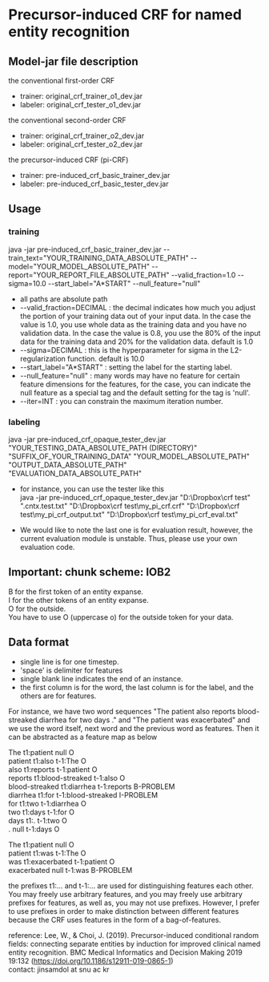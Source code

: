   
# Precursor-induced CRF for named entity recognition  
  
## Model-jar file description  
the conventional first-order CRF  
 - trainer: original_crf_trainer_o1_dev.jar  
 - labeler: original_crf_tester_o1_dev.jar  
  
the conventional second-order CRF  
 - trainer: original_crf_trainer_o2_dev.jar  
 - labeler: original_crf_tester_o2_dev.jar  
   
 the precursor-induced CRF (pi-CRF)  
 - trainer: pre-induced_crf_basic_trainer_dev.jar  
 - labeler: pre-induced_crf_basic_tester_dev.jar  
  
## Usage  
  
### training  
  
java -jar pre-induced_crf_basic_trainer_dev.jar --train_text="YOUR_TRAINING_DATA_ABSOLUTE_PATH" --model="YOUR_MODEL_ABSOLUTE_PATH" --report="YOUR_REPORT_FILE_ABSOLUTE_PATH" --valid_fraction=1.0 --sigma=10.0 --start_label="A*START" --null_feature="null"  
  
* all paths are absolute path  
* --valid_fraction=DECIMAL : the decimal indicates how much you adjust the portion of your training data out of your input data. In the case the value is 1.0, you use whole data as the training data and you have no validation data. In the case the value is 0.8, you use the 80% of the input data for the training data and 20% for the validation data. default is 1.0  
* --sigma=DECIMAL : this is the hyperparameter for sigma in the L2-regularization function. default is 10.0  
* --start_label="A*START" : setting the label for the starting label.  
* --null_feature="null" : many words may have no feature for certain feature dimensions for the features, for the case, you can indicate the null feature as a special tag and the default setting for the tag is 'null'.    
* --iter=INT : you can constrain the maximum iteration number.  
  
### labeling  
  
java -jar pre-induced_crf_opaque_tester_dev.jar "YOUR_TESTING_DATA_ABSOLUTE_PATH (DIRECTORY)" "SUFFIX_OF_YOUR_TRAINING_DATA" "YOUR_MODEL_ABSOLUTE_PATH" "OUTPUT_DATA_ABSOLUTE_PATH" "EVALUATION_DATA_ABSOLUTE_PATH"  
   
 * for instance, you can use the tester like this  
 java -jar pre-induced_crf_opaque_tester_dev.jar "D:\Dropbox\crf test" ".cntx.test.txt" "D:\Dropbox\crf test\my_pi_crf.crf" "D:\Dropbox\crf test\my_pi_crf_output.txt" "D:\Dropbox\crf test\my_pi_crf_eval.txt"  
   
 * We would like to note the last one is for evaluation result, however, the current evaluation module is unstable. Thus, please use your own evaluation code.  
   
 ## Important: chunk scheme: IOB2  
 B for the first token of an entity expanse.  
 I for the other tokens of an entity expanse.  
 O for the outside.  
 You have to use O (uppercase o) for the outside token for your data.  
   
 ## Data format  
 - single line is for one timestep.  
 - 'space' is delimiter for features  
 - single blank line indicates the end of an instance.  
 - the first column is for the word, the last column is for the label, and the others are for features.  
   
 For instance, we have two word sequences "The patient also reports blood-streaked diarrhea for two days ." and "The patient was exacerbated" and we use the word itself, next word and the previous word as features. Then it can be abstracted as a feature map as below  
 
 The t1:patient null O  
 patient t1:also t-1:The O  
 also t1:reports t-1:patient O  
 reports t1:blood-streaked t-1:also O  
 blood-streaked t1:diarrhea t-1:reports B-PROBLEM  
 diarrhea t1:for t-1:blood-streaked I-PROBLEM  
 for t1:two t-1:diarrhea O  
 two t1:days t-1:for O  
 days t1:. t-1:two O  
 . null t-1:days O  
   
 The t1:patient null O  
 patient t1:was t-1:The O  
 was t1:exacerbated t-1:patient O  
 exacerbated null t-1:was B-PROBLEM  
   
 the prefixes t1:... and t-1:... are used for distinguishing features each other. You may freely use arbitrary features, and you may freely use arbitrary prefixes for features, as well as, you may not use prefixes. However, I prefer to use prefixes in order to make distinction between different features because the CRF uses features in the form of a bag-of-features.   
   
  
reference: Lee, W., & Choi, J. (2019). Precursor-induced conditional random fields: connecting separate entities by induction for improved clinical named entity recognition. BMC Medical Informatics and Decision Making 2019 19:132 (https://doi.org/10.1186/s12911-019-0865-1)  
contact: jinsamdol at snu ac kr
